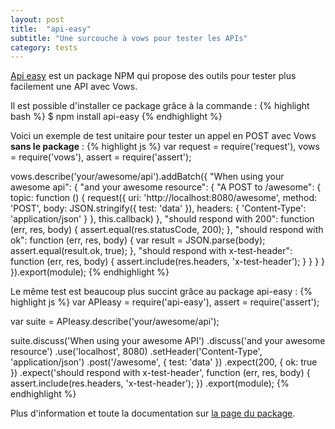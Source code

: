 ```yaml
---
layout: post
title:  "api-easy"
subtitle: "Une surcouche à vows pour tester les APIs"
category: tests
---
```


[Api easy][api-easy] est un package NPM qui propose des outils pour
tester plus facilement une API avec Vows.

Il est possible d'installer ce package grâce à la commande :
{% highlight bash %}
$ npm install api-easy
{% endhighlight %}

Voici un exemple de test unitaire pour tester un appel en POST avec Vows **sans le package** :
{% highlight js %}
var request = require('request'),
      vows = require('vows'),
      assert = require('assert');

vows.describe('your/awesome/api').addBatch({
  "When using your awesome api": {
    "and your awesome resource": {
      "A POST to /awesome": {
        topic: function () {
          request({
            uri: 'http://localhost:8080/awesome',
            method: 'POST',
            body: JSON.stringify({ test: 'data' }),
            headers: {
              'Content-Type': 'application/json'
            }
          }, this.callback)
        },
        "should respond with 200": function (err, res, body) {
          assert.equal(res.statusCode, 200);
        },
        "should respond with ok": function (err, res, body) {
          var result = JSON.parse(body);
          assert.equal(result.ok, true);
        },
        "should respond with x-test-header": function (err, res, body)
        {
          assert.include(res.headers, 'x-test-header');
        }
      }
    }
  }
}).export(module);
{% endhighlight %}

Le même test est beaucoup plus succint grâce au package api-easy :
{% highlight js %}
var APIeasy = require('api-easy'),
      assert = require('assert');

  var suite = APIeasy.describe('your/awesome/api');

  suite.discuss('When using your awesome API')
       .discuss('and your awesome resource')
       .use('localhost', 8080)
       .setHeader('Content-Type', 'application/json')
       .post('/awesome', { test: 'data' })
         .expect(200, { ok: true })
         .expect('should respond with x-test-header', function (err, res, body) {
           assert.include(res.headers, 'x-test-header');
         })
       .export(module);
{% endhighlight %}

Plus d'information et toute la documentation sur [la page du package][api-easy].


[api-easy]: https://github.com/flatiron/api-easy

